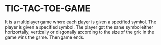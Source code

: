 # TIC-TAC-TOE-GAME
It is a multiplayer game where each player is given a specified symbol. The player is given a specified symbol. The player got the same symbol either horizontally, vertically or diagonally according to the size of the grid in the game wins the game. Then game ends.
